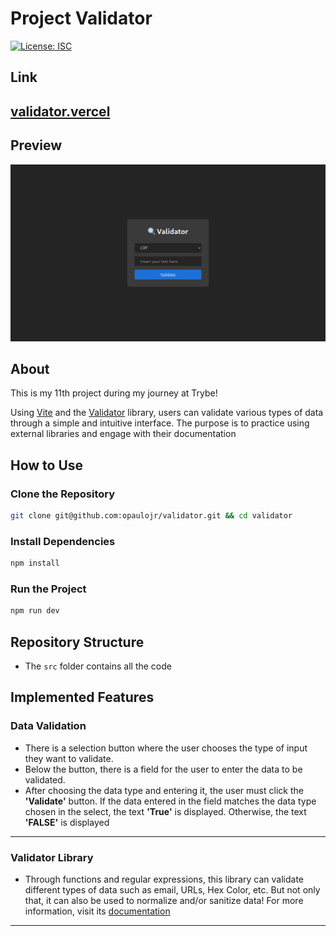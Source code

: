 # Project Validator

[![License: ISC](https://img.shields.io/badge/License-ISC-blue.svg)](https://opensource.org/licenses/ISC)

## Link

## [validator.vercel](https://paulo-validator.vercel.app/)

## Preview

![Preview of Validator](./validator.png)

## About

This is my 11th project during my journey at Trybe!

Using [Vite](https://vitejs.dev/) and the [Validator](https://www.npmjs.com/package/validator) library, users can validate various types of data through a simple and intuitive interface. The purpose is to practice using external libraries and engage with their documentation

## How to Use

### Clone the Repository

```bash
git clone git@github.com:opaulojr/validator.git && cd validator
```

### Install Dependencies

```bash
npm install
```

### Run the Project

```bash
npm run dev
```

## Repository Structure

- The `src` folder contains all the code

## Implemented Features

### Data Validation

  - There is a selection button where the user chooses the type of input they want to validate.
  - Below the button, there is a field for the user to enter the data to be validated.
  - After choosing the data type and entering it, the user must click the **'Validate'** button. If the data entered in the field matches the data type chosen in the select, the text **'True'** is displayed. Otherwise, the text **'FALSE'** is displayed

---

### Validator Library

  - Through functions and regular expressions, this library can validate different types of data such as email, URLs, Hex Color, etc. But not only that, it can also be used to normalize and/or sanitize data! For more information, visit its [documentation](https://www.npmjs.com/package/validator)

---
